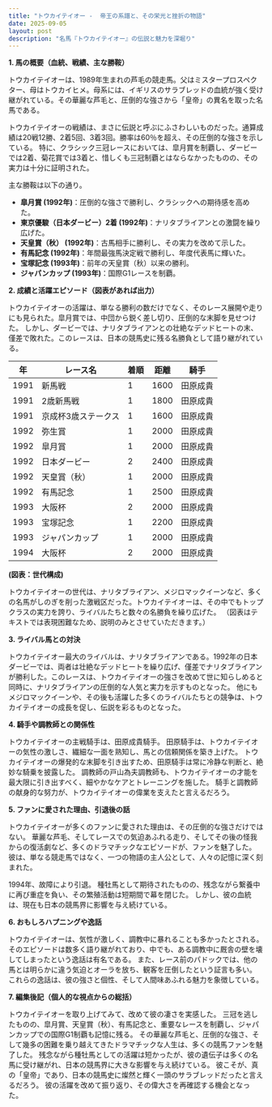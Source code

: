 ```yaml
---
title: "トウカイテイオー -  帝王の系譜と、その栄光と挫折の物語"
date: 2025-09-05
layout: post
description: "名馬『トウカイテイオー』の伝説と魅力を深堀り"
---
```


**1. 馬の概要（血統、戦績、主な勝鞍）**

トウカイテイオーは、1989年生まれの芦毛の競走馬。父はミスタープロスペクター、母はトウカイヒメ。母系には、イギリスのサラブレッドの血統が強く受け継がれている。その華麗な芦毛と、圧倒的な強さから「皇帝」の異名を取った名馬である。

トウカイテイオーの戦績は、まさに伝説と呼ぶにふさわしいものだった。通算成績は20戦12勝、2着5回、3着3回。勝率は60％を超え、その圧倒的な強さを示している。  特に、クラシック三冠レースにおいては、皐月賞を制覇し、ダービーでは2着、菊花賞では3着と、惜しくも三冠制覇とはならなかったものの、その実力は十分に証明された。

主な勝鞍は以下の通り。

* **皐月賞 (1992年)**：圧倒的な強さで勝利し、クラシックへの期待感を高めた。
* **東京優駿（日本ダービー）2着 (1992年)**：ナリタブライアンとの激闘を繰り広げた。
* **天皇賞（秋） (1992年)**：古馬相手に勝利し、その実力を改めて示した。
* **有馬記念 (1992年)**：年間最強馬決定戦で勝利し、年度代表馬に輝いた。
* **宝塚記念 (1993年)**：前年の天皇賞（秋）以来の勝利。
* **ジャパンカップ (1993年)**：国際G1レースを制覇。


**2. 成績と活躍エピソード（図表があれば出力）**

トウカイテイオーの活躍は、単なる勝利の数だけでなく、そのレース展開や走りにも見られた。皐月賞では、中団から鋭く差し切り、圧倒的な末脚を見せつけた。  しかし、ダービーでは、ナリタブライアンとの壮絶なデッドヒートの末、僅差で敗れた。このレースは、日本の競馬史に残る名勝負として語り継がれている。

| 年 | レース名         | 着順 | 距離 | 騎手        |
|---|-----------------|-----|------|-------------|
| 1991 | 新馬戦           | 1   | 1600 | 田原成貴    |
| 1991 | 2歳新馬戦         | 1   | 1800 | 田原成貴    |
| 1991 | 京成杯3歳ステークス | 1   | 1600 | 田原成貴    |
| 1992 | 弥生賞           | 1   | 2000 | 田原成貴    |
| 1992 | 皐月賞           | 1   | 2000 | 田原成貴    |
| 1992 | 日本ダービー       | 2   | 2400 | 田原成貴    |
| 1992 | 天皇賞（秋）       | 1   | 2000 | 田原成貴    |
| 1992 | 有馬記念         | 1   | 2500 | 田原成貴    |
| 1993 | 大阪杯           | 2   | 2000 | 田原成貴    |
| 1993 | 宝塚記念         | 1   | 2200 | 田原成貴    |
| 1993 | ジャパンカップ       | 1   | 2000 | 田原成貴    |
| 1994 | 大阪杯           | 2   | 2000 | 田原成貴    |


**(図表：世代構成)**

トウカイテイオーの世代は、ナリタブライアン、メジロマックイーンなど、多くの名馬がしのぎを削った激戦区だった。トウカイテイオーは、その中でもトップクラスの実力を誇り、ライバルたちと数々の名勝負を繰り広げた。  （図表はテキストでは表現困難なため、説明のみとさせていただきます。）


**3. ライバル馬との対決**

トウカイテイオー最大のライバルは、ナリタブライアンである。1992年の日本ダービーでは、両者は壮絶なデッドヒートを繰り広げ、僅差でナリタブライアンが勝利した。このレースは、トウカイテイオーの強さを改めて世に知らしめると同時に、ナリタブライアンの圧倒的な人気と実力を示すものとなった。  他にもメジロマックイーンや、その後も活躍した多くのライバルたちとの競争は、トウカイテイオーの成長を促し、伝説を彩るものとなった。


**4. 騎手や調教師との関係性**

トウカイテイオーの主戦騎手は、田原成貴騎手。  田原騎手は、トウカイテイオーの気性の激しさ、繊細な一面を熟知し、馬との信頼関係を築き上げた。  トウカイテイオーの爆発的な末脚を引き出すため、田原騎手は常に冷静な判断と、絶妙な騎乗を披露した。  調教師の戸山為夫調教師も、トウカイテイオーの才能を最大限に引き出すべく、細やかなケアとトレーニングを施した。  騎手と調教師の献身的な努力が、トウカイテイオーの偉業を支えたと言えるだろう。


**5. ファンに愛された理由、引退後の話**

トウカイテイオーが多くのファンに愛された理由は、その圧倒的な強さだけではない。  華麗な芦毛、そしてレースでの気迫あふれる走り、そしてその後の怪我からの復活劇など、多くのドラマチックなエピソードが、ファンを魅了した。  彼は、単なる競走馬ではなく、一つの物語の主人公として、人々の記憶に深く刻まれた。

1994年、故障により引退。  種牡馬として期待されたものの、残念ながら繋養中に再び重症を負い、その繁殖活動は短期間で幕を閉じた。  しかし、彼の血統は、現在も日本の競馬界に影響を与え続けている。


**6. おもしろハプニングや逸話**

トウカイテイオーは、気性が激しく、調教中に暴れることも多かったとされる。  そのエピソードは数多く語り継がれており、中でも、ある調教中に厩舎の壁を壊してしまったという逸話は有名である。  また、レース前のパドックでは、他の馬とは明らかに違う気迫とオーラを放ち、観客を圧倒したという証言も多い。  これらの逸話は、彼の強さと個性、そして人間味あふれる魅力を象徴している。


**7. 編集後記（個人的な視点からの総括）**

トウカイテイオーを取り上げてみて、改めて彼の凄さを実感した。  三冠を逃したものの、皐月賞、天皇賞（秋）、有馬記念と、重要なレースを制覇し、ジャパンカップでの国際G1制覇も記憶に残る。  その華麗な芦毛と、圧倒的な強さ、そして幾多の困難を乗り越えてきたドラマチックな人生は、多くの競馬ファンを魅了した。  残念ながら種牡馬としての活躍は短かったが、彼の遺伝子は多くの名馬に受け継がれ、日本の競馬界に大きな影響を与え続けている。  彼こそが、真の「皇帝」であり、日本の競馬史に燦然と輝く一頭のサラブレッドだったと言えるだろう。  彼の活躍を改めて振り返り、その偉大さを再確認する機会となった。
